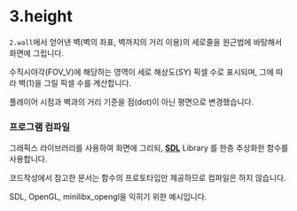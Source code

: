 # 3.height
`2.wall`에서 얻어낸 벽(벽의 좌표, 벽까지의 거리 이용)의 세로줄을 원근법에 바탕해서 화면에 그립니다.

수직시야각(FOV_V)에 해당하는 영역이 세로 해상도(SY) 픽셀 수로 표시되며, 그에 따라 벽(1)을 그릴 픽셀 수를 계산합니다.

플레이어 시점과 벽과의 거리 기준을 점(dot)이 아닌 평면으로 변경했습니다.

### 프로그램 컴파일 
그래픽스 라이브러리를 사용하여 화면에 그리되, [__SDL__](https://www.libsdl.org/) Library 를 한층 추상화한 함수를 사용합니다.

코드작성에서 참고한 문서는 함수의 프로토타입만 제공하므로 컴파일은 하지 않습니다.

SDL, OpenGL, minilibx_opengl을 익히기 위한 예시입니다.